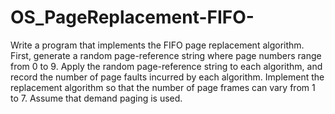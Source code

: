 # OS_PageReplacement-FIFO-
Write a program that implements the FIFO page replacement algorithm. First, generate a
random page-reference string where page numbers range from 0 to 9. Apply the random
page-reference string to each algorithm, and record the number of page faults incurred by
each algorithm. Implement the replacement algorithm so that the number of page frames
can vary from 1 to 7. Assume that demand paging is used.
